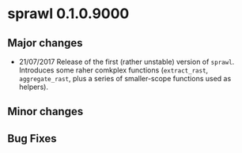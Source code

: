 # sprawl 0.1.0.9000

## Major changes 

 - 21/07/2017 Release of the first (rather unstable) version of `sprawl`. Introduces
  some raher comkplex functions (`extract_rast`, `aggregate_rast`, plus a series of
  smaller-scope functions used as helpers). 

## Minor changes 


## Bug Fixes 

